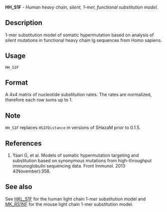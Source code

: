 **HH_S1F** - *Human heavy chain, silent, 1-mer, functional substitution model.*

Description
--------------------

1-mer substitution model of somatic hypermutation based on analysis of silent mutations
in functional heavy chain Ig sequences from Homo sapiens.


Usage
--------------------
```
HH_S1F
```




Format
-------------------

A 4x4 matrix of nucleotide substitution rates. The rates are normalized,
therefore each row sums up to 1.


Note
-------------------

`HH_S1F` replaces `HS1FDistance` in versions of SHazaM prior to 0.1.5.


References
-------------------


1. Yaari G, et al. Models of somatic hypermutation targeting and substitution based 
on synonymous mutations from high-throughput immunoglobulin sequencing data. 
Front Immunol. 2013 4(November):358.





See also
-------------------

See [HKL_S1F](HKL_S1F.md) for the human light chain 1-mer substitution model and 
[MK_RS1NF](MK_RS1NF.md) for the mouse light chain 1-mer substitution model.






